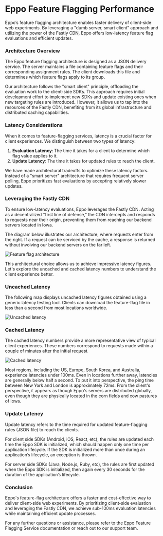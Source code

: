 # Eppo Feature Flagging Performance

Eppo’s feature flagging architecture enables faster delivery of client-side web experiments. By leveraging a "dumb server, smart client" approach and utilizing the power of the Fastly CDN, Eppo offers low-latency feature flag evaluations and efficient updates.

### Architecture Overview

The Eppo feature flagging architecture is designed as a JSON delivery service. The server maintains a file containing feature flags and their corresponding assignment rules. The client downloads this file and determines which feature flags apply to its group.

Our architecture follows the "smart client" principle, offloading the evaluation work to the client-side SDKs. This approach requires initial development effort to implement new SDKs and update existing ones when new targeting rules are introduced. However, it allows us to tap into the resources of the Fastly CDN, benefiting from its global infrastructure and distributed caching capabilities.

### Latency Considerations

When it comes to feature-flagging services, latency is a crucial factor for client experiences. We distinguish between two types of latency:

1. **Evaluation Latency**: The time it takes for a client to determine which flag value applies to it.
2. **Update Latency**: The time it takes for updated rules to reach the client.

We have made architectural tradeoffs to optimize these latency factors. Instead of a "smart server" architecture that requires frequent server polling, Eppo prioritizes fast evaluations by accepting relatively slower updates.

### Leveraging the Fastly CDN

To ensure low-latency evaluations, Eppo leverages the Fastly CDN. Acting as a decentralized "first line of defense," the CDN intercepts and responds to requests near their origin, preventing them from reaching our backend servers located in Iowa.

The diagram below illustrates our architecture, where requests enter from the right. If a request can be serviced by the cache, a response is returned without involving our backend servers on the far left.

![Feature flag architecture](/img/feature-flagging/latency-1.png)

This architectural choice allows us to achieve impressive latency figures. Let's explore the uncached and cached latency numbers to understand the client experience better.

### Uncached Latency

The following map displays uncached latency figures obtained using a generic latency testing tool. Clients can download the feature-flag file in less than a second from most locations worldwide.

![Uncached latency](/img/feature-flagging/latency-2.png)

### Cached Latency

The cached latency numbers provide a more representative view of typical client experiences. These numbers correspond to requests made within a couple of minutes after the initial request.

![Cached latency](/img/feature-flagging/latency-3.png)

Most regions, including the US, Europe, South Korea, and Australia, experience latencies under 100ms. Even in locations further away, latencies are generally below half a second. To put it into perspective, the ping time between New York and London is approximately 72ms. From the client's perspective, it appears as though Eppo's servers are distributed globally, even though they are physically located in the corn fields and cow pastures of Iowa.

### Update Latency

Update latency refers to the time required for updated feature-flagging rules (JSON file) to reach the clients. 

For client side SDKs (Android, iOS, React, etc), the rules are updated each time the Eppo SDK is initialized, which should happen only one time per application lifecycle. If the SDK is initialized more than once during an application’s lifecycle, an exception is thrown. 

For server side SDKs (Java, Node.js, Ruby, etc), the rules are first updated when the Eppo SDK is initialized, then again every 30 seconds for the duration of the application’s lifecycle. 

### Conclusion

Eppo's feature-flag architecture offers a faster and cost-effective way to deliver client-side web experiments. By prioritizing client-side evaluation and leveraging the Fastly CDN, we achieve sub-100ms evaluation latencies while maintaining efficient update processes.

For any further questions or assistance, please refer to the Eppo Feature Flagging Service documentation or reach out to our support team.